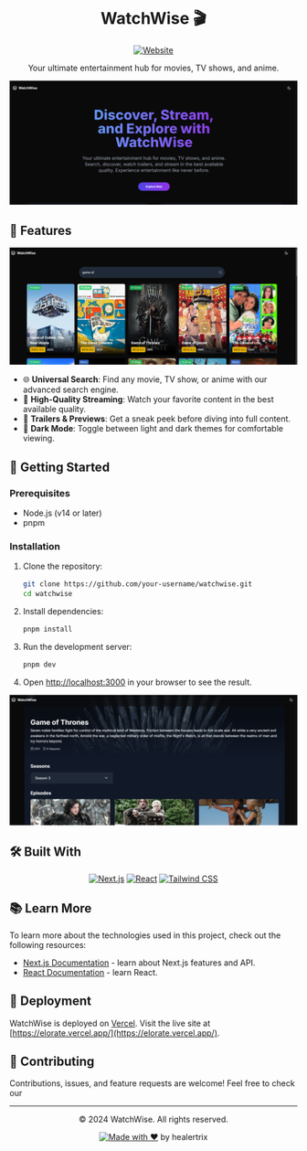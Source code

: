 <div align="center">

# WatchWise 🎬

[![Website](https://img.shields.io/badge/Visit-WatchWise-blue)](https://elorate.vercel.app/)


Your ultimate entertainment hub for movies, TV shows, and anime.

![WatchWise Banner](/readmepic/home.png)

</div>

## 🌟 Features

<div align="center">

![Features](/readmepic/search.png)

</div>

- 🌐 **Universal Search**: Find any movie, TV show, or anime with our advanced search engine.
- 🎥 **High-Quality Streaming**: Watch your favorite content in the best available quality.
- 🍿 **Trailers & Previews**: Get a sneak peek before diving into full content.
- 🌙 **Dark Mode**: Toggle between light and dark themes for comfortable viewing.

## 🚀 Getting Started

### Prerequisites

- Node.js (v14 or later)
- pnpm

### Installation

1. Clone the repository:
   ```bash
   git clone https://github.com/your-username/watchwise.git
   cd watchwise
   ```

2. Install dependencies:
   ```bash
   pnpm install
   ```

3. Run the development server:
   ```bash
   pnpm dev
   ```

4. Open [http://localhost:3000](http://localhost:3000) in your browser to see the result.

<div align="center">

![App Screenshot](/readmepic/watch.png)

</div>

## 🛠️ Built With

<div align="center">

[![Next.js](https://img.shields.io/badge/Next.js-000000?style=for-the-badge&logo=next.js&logoColor=white)](https://nextjs.org/)
[![React](https://img.shields.io/badge/React-20232A?style=for-the-badge&logo=react&logoColor=61DAFB)](https://reactjs.org/)
[![Tailwind CSS](https://img.shields.io/badge/Tailwind_CSS-38B2AC?style=for-the-badge&logo=tailwind-css&logoColor=white)](https://tailwindcss.com/)

</div>

## 📚 Learn More

To learn more about the technologies used in this project, check out the following resources:

- [Next.js Documentation](https://nextjs.org/docs) - learn about Next.js features and API.
- [React Documentation](https://reactjs.org/docs/getting-started.html) - learn React.

## 🚀 Deployment

WatchWise is deployed on [Vercel](https://vercel.com/). Visit the live site at [https://elorate.vercel.app/](https://elorate.vercel.app/).


## 🤝 Contributing

Contributions, issues, and feature requests are welcome! Feel free to check our



---

<div align="center">

© 2024 WatchWise. All rights reserved.

[![Made with ❤️ ](https://img.shields.io/badge/Made%20with-❤️-red.svg)](https://elorate.vercel.app/) by healertrix

</div>

